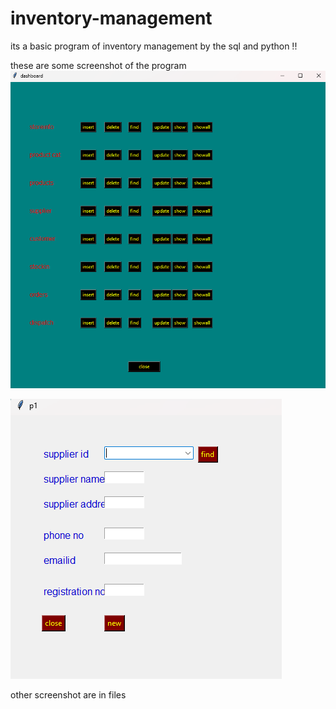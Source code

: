 # inventory-management
its a basic program of inventory management by the sql and python !!


these are some screenshot of the program
![image alt](https://github.com/Saksham-Singh-307/inventory-management/blob/main/Screenshot%202025-04-01%20175102.png?raw=true)



![image alt](https://github.com/Saksham-Singh-307/inventory-management/blob/main/Screenshot%202025-04-01%20175847.png?raw=true)


other screenshot are in files

